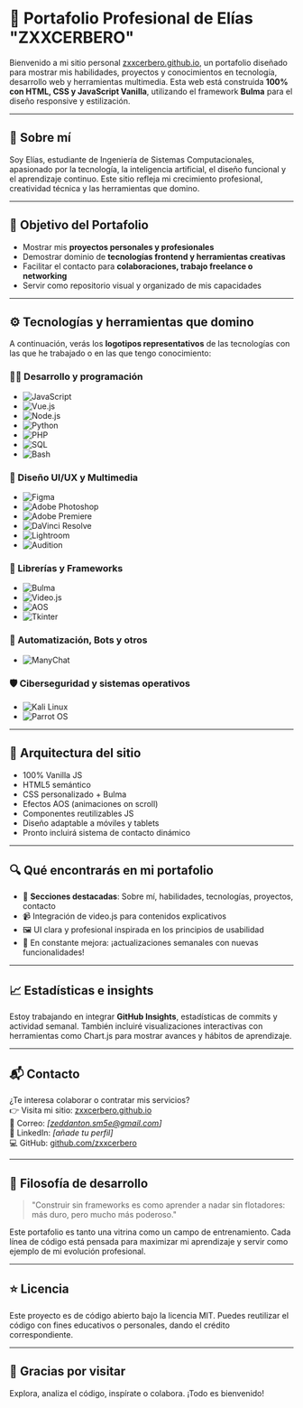 # 🚀 Portafolio Profesional de Elías "ZXXCERBERO"

Bienvenido a mi sitio personal [zxxcerbero.github.io](https://zxxcerbero.github.io), un portafolio diseñado para mostrar mis habilidades, proyectos y conocimientos en tecnología, desarrollo web y herramientas multimedia. Esta web está construida **100% con HTML, CSS y JavaScript Vanilla**, utilizando el framework **Bulma** para el diseño responsive y estilización.

---

## 🧠 Sobre mí

Soy Elías, estudiante de Ingeniería de Sistemas Computacionales, apasionado por la tecnología, la inteligencia artificial, el diseño funcional y el aprendizaje continuo. Este sitio refleja mi crecimiento profesional, creatividad técnica y las herramientas que domino.

---

## 🎯 Objetivo del Portafolio

- Mostrar mis **proyectos personales y profesionales**
- Demostrar dominio de **tecnologías frontend y herramientas creativas**
- Facilitar el contacto para **colaboraciones, trabajo freelance o networking**
- Servir como repositorio visual y organizado de mis capacidades

---

## ⚙️ Tecnologías y herramientas que domino

A continuación, verás los **logotipos representativos** de las tecnologías con las que he trabajado o en las que tengo conocimiento:

### 🧑‍💻 Desarrollo y programación
- ![JavaScript](https://img.shields.io/badge/JavaScript-F7DF1E?logo=javascript&logoColor=black)
- ![Vue.js](https://img.shields.io/badge/Vue.js-4FC08D?logo=vue.js&logoColor=white)
- ![Node.js](https://img.shields.io/badge/Node.js-339933?logo=node.js&logoColor=white)
- ![Python](https://img.shields.io/badge/Python-3776AB?logo=python&logoColor=white)
- ![PHP](https://img.shields.io/badge/PHP-777BB4?logo=php&logoColor=white)
- ![SQL](https://img.shields.io/badge/SQL-4479A1?logo=mysql&logoColor=white)
- ![Bash](https://img.shields.io/badge/Bash-121011?logo=gnubash&logoColor=white)

### 🎨 Diseño UI/UX y Multimedia
- ![Figma](https://img.shields.io/badge/Figma-F24E1E?logo=figma&logoColor=white)
- ![Adobe Photoshop](https://img.shields.io/badge/Photoshop-31A8FF?logo=adobephotoshop&logoColor=white)
- ![Adobe Premiere](https://img.shields.io/badge/Premiere-9999FF?logo=adobepremierepro&logoColor=white)
- ![DaVinci Resolve](https://img.shields.io/badge/DaVinci-000000?logo=davinciresolve&logoColor=white)
- ![Lightroom](https://img.shields.io/badge/Lightroom-31A8FF?logo=adobelightroom&logoColor=white)
- ![Audition](https://img.shields.io/badge/Audition-000000?logo=adobeaudition&logoColor=green)

### 🧩 Librerías y Frameworks
- ![Bulma](https://img.shields.io/badge/Bulma-00D1B2?logo=bulma&logoColor=white)
- ![Video.js](https://img.shields.io/badge/Video.js-000000?logo=video.js&logoColor=white)
- ![AOS](https://img.shields.io/badge/AOS-000000?logo=aos&logoColor=white)
- ![Tkinter](https://img.shields.io/badge/Tkinter-FF6F61?logo=python&logoColor=white)

### 🔧 Automatización, Bots y otros
- ![ManyChat](https://img.shields.io/badge/ManyChat-0084FF?logo=messenger&logoColor=white)

### 🛡️ Ciberseguridad y sistemas operativos
- ![Kali Linux](https://img.shields.io/badge/Kali_Linux-557C94?logo=kalilinux&logoColor=white)
- ![Parrot OS](https://img.shields.io/badge/Parrot_OS-1E90FF?logo=linux&logoColor=white)

---

## 🧩 Arquitectura del sitio

- 100% Vanilla JS
- HTML5 semántico
- CSS personalizado + Bulma
- Efectos AOS (animaciones on scroll)
- Componentes reutilizables JS
- Diseño adaptable a móviles y tablets
- Pronto incluirá sistema de contacto dinámico

---

## 🔍 Qué encontrarás en mi portafolio

- 📁 **Secciones destacadas**: Sobre mí, habilidades, tecnologías, proyectos, contacto
- 📹 Integración de video.js para contenidos explicativos
- 🖼️ UI clara y profesional inspirada en los principios de usabilidad
- 🚀 En constante mejora: ¡actualizaciones semanales con nuevas funcionalidades!

---

## 📈 Estadísticas e insights

Estoy trabajando en integrar **GitHub Insights**, estadísticas de commits y actividad semanal. También incluiré visualizaciones interactivas con herramientas como Chart.js para mostrar avances y hábitos de aprendizaje.

---

## 📬 Contacto

¿Te interesa colaborar o contratar mis servicios?  
👉 Visita mi sitio: [zxxcerbero.github.io](https://zxxcerbero.github.io)  
📧 Correo: *[zeddanton.sm5e@gmail.com]*  
🔗 LinkedIn: *[añade tu perfil]*  
💻 GitHub: [github.com/zxxcerbero](https://github.com/zxxcerbero)

---

## 🧠 Filosofía de desarrollo

> "Construir sin frameworks es como aprender a nadar sin flotadores: más duro, pero mucho más poderoso."

Este portafolio es tanto una vitrina como un campo de entrenamiento. Cada línea de código está pensada para maximizar mi aprendizaje y servir como ejemplo de mi evolución profesional.

---

## ⭐ Licencia

Este proyecto es de código abierto bajo la licencia MIT. Puedes reutilizar el código con fines educativos o personales, dando el crédito correspondiente.

---

## 🙌 Gracias por visitar

Explora, analiza el código, inspírate o colabora. ¡Todo es bienvenido!

